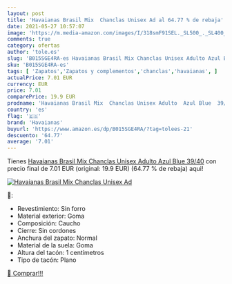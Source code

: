 ```yaml
---
layout: post
title: 'Havaianas Brasil Mix  Chanclas Unisex Ad al 64.77 % de rebaja'
date: 2021-05-27 10:57:07
image: 'https://m.media-amazon.com/images/I/318smF91SEL._SL500_._SL400_.jpg'
comments: true
category: ofertas
author: 'tole.es'
slug: 'B015SGE4RA-es Havaianas Brasil Mix Chanclas Unisex Adulto Azul Blue 39/40'
sku: 'B015SGE4RA-es'
tags: [ 'Zapatos','Zapatos y complementos','chanclas','havaianas', ]
actualPrice: 7.01 EUR
currency: EUR
price: 7.01
comparePrice: 19.9 EUR
prodname: 'Havaianas Brasil Mix  Chanclas Unisex Adulto  Azul Blue  39/40'
country: 'es'
flag: '🇪🇸'
brand: 'Havaianas'
buyurl: 'https://www.amazon.es/dp/B015SGE4RA/?tag=tolees-21'
descuento: '64.77'
average: '7.01'
---
```


Tienes [Havaianas Brasil Mix  Chanclas Unisex Adulto  Azul Blue  39/40](https://www.amazon.es/dp/B015SGE4RA/?tag=tolees-21) con precio final de  7.01 EUR (original: 19.9 EUR) (64.77 %  de rebaja) aqui!

[![Havaianas Brasil Mix  Chanclas Unisex Ad](https://m.media-amazon.com/images/I/318smF91SEL._SL500_._SL400_.jpg)](https://www.amazon.es/dp/B015SGE4RA/?tag=tolees-21)

🔎:

- Revestimiento: Sin forro
- Material exterior: Goma
- Composición: Caucho
- Cierre: Sin cordones
- Anchura del zapato: Normal
- Material de la suela: Goma
- Altura del tacón: 1 centímetros
- Tipo de tacón: Plano

[🛒 Comprar!!!](https://www.amazon.es/dp/B015SGE4RA/?tag=tolees-21)
